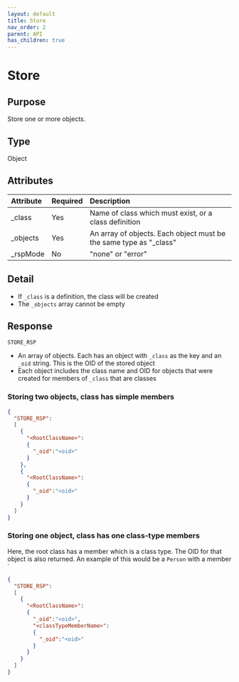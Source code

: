 ```yaml
---
layout: default
title: Store
nav_order: 2
parent: API
has_children: true
---
```


# Store

## Purpose
Store one or more objects.


## Type
Object



## Attributes

| Attribute | Required | Description |
|:-----|:---|:-------|
| _class    | Yes | Name of class which must exist, or a class definition |
| _objects  | Yes | An array of objects. Each object must be the same type as "_class" |
| _rspMode  | No  | "none" or "error" |



## Detail
- If `_class` is a definition, the class will be created
- The `_objects` array cannot be empty


## Response
`STORE_RSP`

- An array of objects. Each has an object with `_class` as the key and an `_oid` string. This is the OID of the stored object
- Each object includes the class name and OID for objects that were created for members of `_class` that are classes


### Storing two objects, class has simple members 
```json
{
  "STORE_RSP":
  [
    {
      "<RootClassName>":
      {
        "_oid":"<oid>"
      }
    },
    {
      "<RootClassName>":
      {
        "_oid":"<oid>"
      }
    }    
  ]  
}
```


### Storing one object, class has one class-type members 
Here, the root class has a member which is a class type. The OID for that object is also returned.
An example of this would be a `Person` with a member `
```json
{
  "STORE_RSP":
  [
    {
      "<RootClassName>":
      {
        "_oid":"<oid>",
        "<classTypeMemberName>":
        {
          "_oid":"<oid>"
        }
      }
    }    
  ]  
}
```